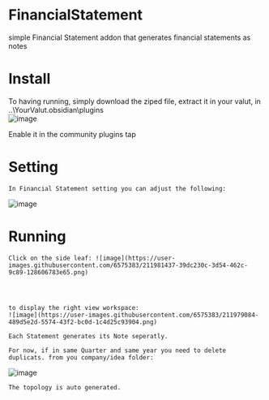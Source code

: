 # FinancialStatement
simple Financial Statement addon that generates financial statements as notes

# Install
  To having running, simply download the ziped file, extract it in your valut, in 
..\YourValut\.obsidian\plugins\
![image](https://user-images.githubusercontent.com/6575383/211978535-db74faff-f74f-4f1f-88ab-873f13e6e0be.png)

  Enable it in the community plugins tap
  
  # Setting
    In Financial Statement setting you can adjust the following:
   ![image](https://user-images.githubusercontent.com/6575383/211980559-f05d4c52-9fd4-44bf-ac4b-1496afbbe9a9.png)


  # Running
    Click on the side leaf: ![image](https://user-images.githubusercontent.com/6575383/211981437-39dc230c-3d54-462c-9c89-128606783e65.png)




    to display the right view workspace:
    ![image](https://user-images.githubusercontent.com/6575383/211979084-489d5e2d-5574-43f2-bc0d-1c4d25c93904.png)

    Each Statement generates its Note seperatly.
    
    For now, if in same Quarter and same year you need to delete duplicats. from you company/idea folder:
   ![image](https://user-images.githubusercontent.com/6575383/211980140-0b325f5d-fccf-40e0-ae94-5b0a23557779.png)

    
    The topology is auto generated.
    

